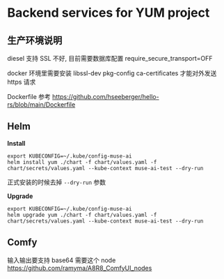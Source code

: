 # Backend services for YUM project

## 生产环境说明

diesel 支持 SSL 不好, 目前需要数据库配置 require_secure_transport=OFF

docker 环境里需要安装 libssl-dev pkg-config ca-certificates 才能对外发送 https 请求

Dockerfile 参考 https://github.com/hseeberger/hello-rs/blob/main/Dockerfile


## Helm

**Install**
```shell
export KUBECONFIG=~/.kube/config-muse-ai
helm install yum ./chart -f chart/values.yaml -f chart/secrets/values.yaml --kube-context muse-ai-test --dry-run
```

正式安装的时候去掉 `--dry-run` 参数

**Upgrade**

```shell
export KUBECONFIG=~/.kube/config-muse-ai
helm upgrade yum ./chart -f chart/values.yaml -f chart/secrets/values.yaml --kube-context muse-ai-test --dry-run
```

## Comfy

输入输出要支持 base64 需要这个 node https://github.com/ramyma/A8R8_ComfyUI_nodes
